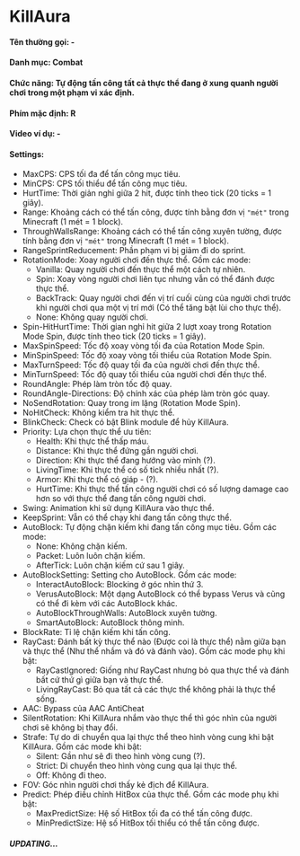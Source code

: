 # KillAura

#### Tên thường gọi: -

#### Danh mục: Combat
#### Chức năng: Tự động tấn công tất cả thực thể đang ở xung quanh người chơi trong một phạm vi xác định.
#### Phím mặc định: R
#### Video ví dụ: -
#### Settings: 
- MaxCPS: CPS tối đa để tấn công mục tiêu.
- MinCPS: CPS tối thiểu để tấn công mục tiêu.
- HurtTime: Thời giản nghỉ giữa 2 hit, được tính theo tick (20 ticks = 1 giây).
- Range: Khoảng cách có thể tấn công, được tính bằng đơn vị `"mét"` trong Minecraft (1 mét = 1 block).
- ThroughWallsRange: Khoảng cách có thể tấn công xuyên tường, được tính bằng đơn vị `"mét"` trong Minecraft (1 mét = 1 block).
- RangeSprintReducement: Phần phạm vi bị giảm đi do sprint.
- RotationMode: Xoay người chơi đến thực thể. Gồm các mode:
  + Vanilla: Quay người chơi đến thực thể một cách tự nhiên.
  + Spin: Xoay vòng người chơi liên tục nhưng vẫn có thể đánh được thực thể.
  + BackTrack: Quay người chơi đến vị trí cuối cùng của người chơi trước khi người chơi qua một vị trí mới (Có thể tăng bật lùi cho thực thể).
  + None: Không quay người chơi.
- Spin-HitHurtTime: Thời gian nghỉ hit giữa 2 lượt xoay trong Rotation Mode Spin, được tính theo tick (20 ticks = 1 giây).
- MaxSpinSpeed: Tốc độ xoay vòng tối đa của Rotation Mode Spin.
- MinSpinSpeed: Tốc độ xoay vòng tối thiểu của Rotation Mode Spin.
- MaxTurnSpeed: Tốc độ quay tối đa của người chơi đến thực thể.
- MinTurnSpeed: Tốc độ quay tối thiểu của người chơi đến thực thể.
- RoundAngle: Phép làm tròn tốc độ quay.
- RoundAngle-Directions: Độ chính xác của phép làm tròn góc quay.
- NoSendRotation: Quay trong im lặng (Rotation Mode Spin).
- NoHitCheck: Không kiểm tra hit thực thể.
- BlinkCheck: Check có bật Blink module để hủy KillAura.
- Priority: Lựa chọn thực thể ưu tiên:  
  + Health: Khi thực thể thấp máu.
  + Distance: Khi thực thể đứng gần người chơi.
  + Direction: Khi thực thể đang hướng vào mình (?).
  + LivingTime: Khi thực thể có số tick nhiều nhất (?).
  + Armor: Khi thực thể có giáp - (?).
  + HurtTime: Khi thực thể tấn công người chơi có số lượng damage cao hơn so với thực thể đang tấn công người chơi.
- Swing: Animation khi sử dụng KillAura vào thực thể.
- KeepSprint: Vẫn có thể chạy khi đang tấn công thực thể.
- AutoBlock: Tự động chặn kiếm khi đang tấn công mục tiêu. Gồm các mode:
  + None: Không chặn kiếm.
  + Packet: Luôn luôn chặn kiếm.
  + AfterTick: Luôn chặn kiếm cứ sau 1 giây.
- AutoBlockSetting: Setting cho AutoBlock. Gồm các mode:
  + InteractAutoBlock: Blocking ở góc nhìn thứ 3.
  + VerusAutoBlock: Một dạng AutoBlock có thể bypass Verus và cũng có thể đi kèm với các AutoBlock khác.
  + AutoBlockThroughWalls: AutoBlock xuyên tường.
  + SmartAutoBlock: AutoBlock thông minh.
- BlockRate: Tỉ lệ chặn kiếm khi tấn công.
- RayCast: Đánh bất kỳ thực thể nào (Được coi là thực thể) nằm giữa bạn và thực thể (Như thể nhắm và đó và đánh vào). Gồm các mode phụ khi bật:  
  + RayCastIgnored: Giống như RayCast nhưng bỏ qua thực thể và đánh bất cứ thứ gì giữa bạn và thực thể.
  + LivingRayCast: Bỏ qua tất cả các thực thể không phải là thực thể sống.
- AAC: Bypass của AAC AntiCheat
- SilentRotation: Khi KillAura nhắm vào thực thể thì góc nhìn của người chơi sẽ không bị thay đổi.
- Strafe: Tự do di chuyển qua lại thực thể theo hình vòng cung khi bật KillAura. Gồm các mode khi bật:  
  + Silent: Gần như sẽ đi theo hình vòng cung (?).
  + Strict: Di chuyển theo hình vòng cung qua lại thực thể.
  + Off: Không đi theo.
- FOV: Góc nhìn người chơi thấy kẻ địch để KillAura.
- Predict: Phép điều chỉnh HitBox của thực thể. Gồm các mode phụ khi bật:
  + MaxPredictSize: Hệ số HitBox tối đa có thể tấn công được.
  + MinPredictSize: Hệ số HitBox tối thiểu có thể tấn công được.
##### UPDATING...